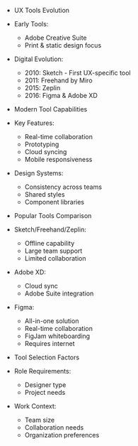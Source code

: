 - UX Tools Evolution
 - Early Tools:
   * Adobe Creative Suite
   * Print & static design focus
 - Digital Evolution:
   * 2010: Sketch - First UX-specific tool
   * 2011: Freehand by Miro
   * 2015: Zeplin
   * 2016: Figma & Adobe XD

- Modern Tool Capabilities
 - Key Features:
   * Real-time collaboration
   * Prototyping
   * Cloud syncing
   * Mobile responsiveness
 - Design Systems:
   * Consistency across teams
   * Shared styles
   * Component libraries

- Popular Tools Comparison
 - Sketch/Freehand/Zeplin:
   * Offline capability
   * Large team support
   * Limited collaboration
 - Adobe XD:
   * Cloud sync
   * Adobe Suite integration
 - Figma:
   * All-in-one solution
   * Real-time collaboration
   * FigJam whiteboarding
   * Requires internet

- Tool Selection Factors
 - Role Requirements:
   * Designer type
   * Project needs
 - Work Context:
   * Team size
   * Collaboration needs
   * Organization preferences